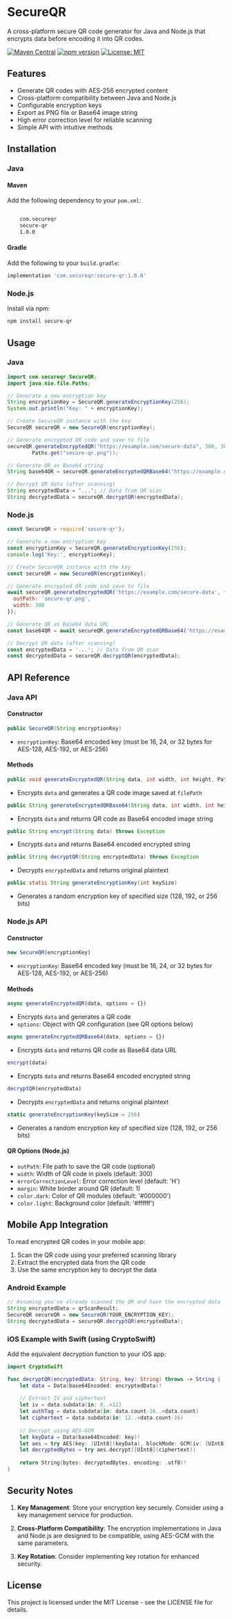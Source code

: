 # SecureQR

A cross-platform secure QR code generator for Java and Node.js that encrypts data before encoding it into QR codes.

[![Maven Central](https://img.shields.io/maven-central/v/com.secureqr/secure-qr.svg)](https://search.maven.org/artifact/com.secureqr/secure-qr)
[![npm version](https://img.shields.io/npm/v/secure-qr.svg)](https://www.npmjs.com/package/secure-qr)
[![License: MIT](https://img.shields.io/badge/License-MIT-yellow.svg)](https://opensource.org/licenses/MIT)

## Features

- Generate QR codes with AES-256 encrypted content
- Cross-platform compatibility between Java and Node.js
- Configurable encryption keys
- Export as PNG file or Base64 image string
- High error correction level for reliable scanning
- Simple API with intuitive methods

## Installation

### Java

#### Maven

Add the following dependency to your `pom.xml`:

```xml

    com.secureqr
    secure-qr
    1.0.0

```

#### Gradle

Add the following to your `build.gradle`:

```groovy
implementation 'com.secureqr:secure-qr:1.0.0'
```

### Node.js

Install via npm:

```bash
npm install secure-qr
```

## Usage

### Java

```java
import com.secureqr.SecureQR;
import java.nio.file.Paths;

// Generate a new encryption key
String encryptionKey = SecureQR.generateEncryptionKey(256);
System.out.println("Key: " + encryptionKey);

// Create SecureQR instance with the key
SecureQR secureQR = new SecureQR(encryptionKey);

// Generate encrypted QR code and save to file
secureQR.generateEncryptedQR("https://example.com/secure-data", 300, 300, 
        Paths.get("secure-qr.png"));

// Generate QR as Base64 string
String base64QR = secureQR.generateEncryptedQRBase64("https://example.com/secure-data", 300, 300);

// Decrypt QR data (after scanning)
String encryptedData = "..."; // Data from QR scan
String decryptedData = secureQR.decryptQR(encryptedData);
```

### Node.js

```javascript
const SecureQR = require('secure-qr');

// Generate a new encryption key
const encryptionKey = SecureQR.generateEncryptionKey(256);
console.log('Key:', encryptionKey);

// Create SecureQR instance with the key
const secureQR = new SecureQR(encryptionKey);

// Generate encrypted QR code and save to file
await secureQR.generateEncryptedQR('https://example.com/secure-data', {
  outPath: 'secure-qr.png',
  width: 300
});

// Generate QR as Base64 data URL
const base64QR = await secureQR.generateEncryptedQRBase64('https://example.com/secure-data');

// Decrypt QR data (after scanning)
const encryptedData = '...'; // Data from QR scan
const decryptedData = secureQR.decryptQR(encryptedData);
```

## API Reference

### Java API

#### Constructor

```java
public SecureQR(String encryptionKey)
```

- `encryptionKey`: Base64 encoded key (must be 16, 24, or 32 bytes for AES-128, AES-192, or AES-256)

#### Methods

```java
public void generateEncryptedQR(String data, int width, int height, Path filePath) throws Exception
```
- Encrypts `data` and generates a QR code image saved at `filePath`

```java
public String generateEncryptedQRBase64(String data, int width, int height) throws Exception
```
- Encrypts `data` and returns QR code as Base64 encoded image string

```java
public String encrypt(String data) throws Exception
```
- Encrypts `data` and returns Base64 encoded encrypted string

```java
public String decryptQR(String encryptedData) throws Exception
```
- Decrypts `encryptedData` and returns original plaintext

```java
public static String generateEncryptionKey(int keySize)
```
- Generates a random encryption key of specified size (128, 192, or 256 bits)

### Node.js API

#### Constructor

```javascript
new SecureQR(encryptionKey)
```

- `encryptionKey`: Base64 encoded key (must be 16, 24, or 32 bytes for AES-128, AES-192, or AES-256)

#### Methods

```javascript
async generateEncryptedQR(data, options = {})
```
- Encrypts `data` and generates a QR code
- `options`: Object with QR configuration (see QR options below)

```javascript
async generateEncryptedQRBase64(data, options = {})
```
- Encrypts `data` and returns QR code as Base64 data URL

```javascript
encrypt(data)
```
- Encrypts `data` and returns Base64 encoded encrypted string

```javascript
decryptQR(encryptedData)
```
- Decrypts `encryptedData` and returns original plaintext

```javascript
static generateEncryptionKey(keySize = 256)
```
- Generates a random encryption key of specified size (128, 192, or 256 bits)

#### QR Options (Node.js)

- `outPath`: File path to save the QR code (optional)
- `width`: Width of QR code in pixels (default: 300)
- `errorCorrectionLevel`: Error correction level (default: 'H')
- `margin`: White border around QR (default: 1)
- `color.dark`: Color of QR modules (default: '#000000')
- `color.light`: Background color (default: '#ffffff')

## Mobile App Integration

To read encrypted QR codes in your mobile app:

1. Scan the QR code using your preferred scanning library
2. Extract the encrypted data from the QR code
3. Use the same encryption key to decrypt the data

### Android Example

```java
// Assuming you've already scanned the QR and have the encrypted data
String encryptedData = qrScanResult;
SecureQR secureQR = new SecureQR(YOUR_ENCRYPTION_KEY);
String decryptedData = secureQR.decryptQR(encryptedData);
```

### iOS Example with Swift (using CryptoSwift)

Add the equivalent decryption function to your iOS app:

```swift
import CryptoSwift

func decryptQR(encryptedData: String, key: String) throws -> String {
    let data = Data(base64Encoded: encryptedData)!
    
    // Extract IV and ciphertext
    let iv = data.subdata(in: 0..<12)
    let authTag = data.subdata(in: data.count-16..<data.count)
    let ciphertext = data.subdata(in: 12..<data.count-16)
    
    // Decrypt using AES-GCM
    let keyData = Data(base64Encoded: key)!
    let aes = try AES(key: [UInt8](keyData), blockMode: GCM(iv: [UInt8](iv), authenticationTag: [UInt8](authTag)))
    let decryptedBytes = try aes.decrypt([UInt8](ciphertext))
    
    return String(bytes: decryptedBytes, encoding: .utf8)!
}
```

## Security Notes

1. **Key Management**: Store your encryption key securely. Consider using a key management service for production.

2. **Cross-Platform Compatibility**: The encryption implementations in Java and Node.js are designed to be compatible, using AES-GCM with the same parameters.

3. **Key Rotation**: Consider implementing key rotation for enhanced security.

## License

This project is licensed under the MIT License - see the LICENSE file for details.